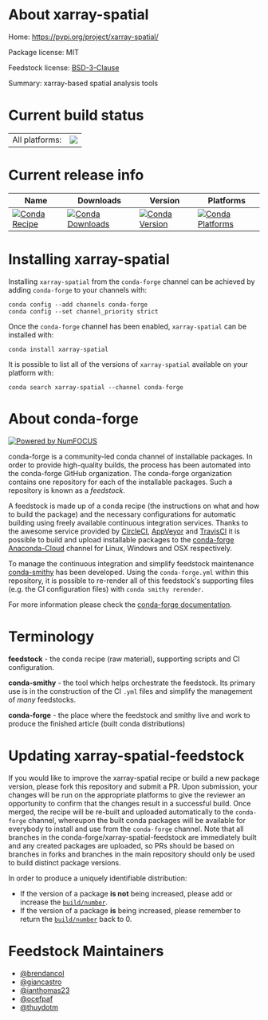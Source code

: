 About xarray-spatial
====================

Home: https://pypi.org/project/xarray-spatial/

Package license: MIT

Feedstock license: [BSD-3-Clause](https://github.com/conda-forge/xarray-spatial-feedstock/blob/main/LICENSE.txt)

Summary: xarray-based spatial analysis tools

Current build status
====================


<table><tr><td>All platforms:</td>
    <td>
      <a href="https://dev.azure.com/conda-forge/feedstock-builds/_build/latest?definitionId=10315&branchName=main">
        <img src="https://dev.azure.com/conda-forge/feedstock-builds/_apis/build/status/xarray-spatial-feedstock?branchName=main">
      </a>
    </td>
  </tr>
</table>

Current release info
====================

| Name | Downloads | Version | Platforms |
| --- | --- | --- | --- |
| [![Conda Recipe](https://img.shields.io/badge/recipe-xarray--spatial-green.svg)](https://anaconda.org/conda-forge/xarray-spatial) | [![Conda Downloads](https://img.shields.io/conda/dn/conda-forge/xarray-spatial.svg)](https://anaconda.org/conda-forge/xarray-spatial) | [![Conda Version](https://img.shields.io/conda/vn/conda-forge/xarray-spatial.svg)](https://anaconda.org/conda-forge/xarray-spatial) | [![Conda Platforms](https://img.shields.io/conda/pn/conda-forge/xarray-spatial.svg)](https://anaconda.org/conda-forge/xarray-spatial) |

Installing xarray-spatial
=========================

Installing `xarray-spatial` from the `conda-forge` channel can be achieved by adding `conda-forge` to your channels with:

```
conda config --add channels conda-forge
conda config --set channel_priority strict
```

Once the `conda-forge` channel has been enabled, `xarray-spatial` can be installed with:

```
conda install xarray-spatial
```

It is possible to list all of the versions of `xarray-spatial` available on your platform with:

```
conda search xarray-spatial --channel conda-forge
```


About conda-forge
=================

[![Powered by
NumFOCUS](https://img.shields.io/badge/powered%20by-NumFOCUS-orange.svg?style=flat&colorA=E1523D&colorB=007D8A)](https://numfocus.org)

conda-forge is a community-led conda channel of installable packages.
In order to provide high-quality builds, the process has been automated into the
conda-forge GitHub organization. The conda-forge organization contains one repository
for each of the installable packages. Such a repository is known as a *feedstock*.

A feedstock is made up of a conda recipe (the instructions on what and how to build
the package) and the necessary configurations for automatic building using freely
available continuous integration services. Thanks to the awesome service provided by
[CircleCI](https://circleci.com/), [AppVeyor](https://www.appveyor.com/)
and [TravisCI](https://travis-ci.com/) it is possible to build and upload installable
packages to the [conda-forge](https://anaconda.org/conda-forge)
[Anaconda-Cloud](https://anaconda.org/) channel for Linux, Windows and OSX respectively.

To manage the continuous integration and simplify feedstock maintenance
[conda-smithy](https://github.com/conda-forge/conda-smithy) has been developed.
Using the ``conda-forge.yml`` within this repository, it is possible to re-render all of
this feedstock's supporting files (e.g. the CI configuration files) with ``conda smithy rerender``.

For more information please check the [conda-forge documentation](https://conda-forge.org/docs/).

Terminology
===========

**feedstock** - the conda recipe (raw material), supporting scripts and CI configuration.

**conda-smithy** - the tool which helps orchestrate the feedstock.
                   Its primary use is in the construction of the CI ``.yml`` files
                   and simplify the management of *many* feedstocks.

**conda-forge** - the place where the feedstock and smithy live and work to
                  produce the finished article (built conda distributions)


Updating xarray-spatial-feedstock
=================================

If you would like to improve the xarray-spatial recipe or build a new
package version, please fork this repository and submit a PR. Upon submission,
your changes will be run on the appropriate platforms to give the reviewer an
opportunity to confirm that the changes result in a successful build. Once
merged, the recipe will be re-built and uploaded automatically to the
`conda-forge` channel, whereupon the built conda packages will be available for
everybody to install and use from the `conda-forge` channel.
Note that all branches in the conda-forge/xarray-spatial-feedstock are
immediately built and any created packages are uploaded, so PRs should be based
on branches in forks and branches in the main repository should only be used to
build distinct package versions.

In order to produce a uniquely identifiable distribution:
 * If the version of a package **is not** being increased, please add or increase
   the [``build/number``](https://docs.conda.io/projects/conda-build/en/latest/resources/define-metadata.html#build-number-and-string).
 * If the version of a package **is** being increased, please remember to return
   the [``build/number``](https://docs.conda.io/projects/conda-build/en/latest/resources/define-metadata.html#build-number-and-string)
   back to 0.

Feedstock Maintainers
=====================

* [@brendancol](https://github.com/brendancol/)
* [@giancastro](https://github.com/giancastro/)
* [@ianthomas23](https://github.com/ianthomas23/)
* [@ocefpaf](https://github.com/ocefpaf/)
* [@thuydotm](https://github.com/thuydotm/)

